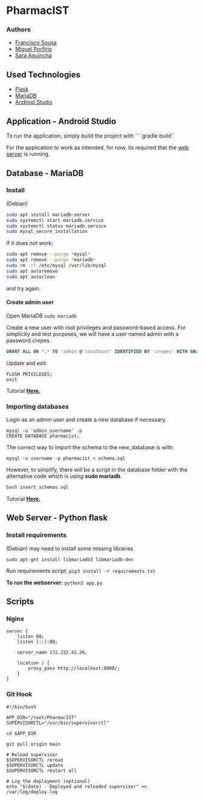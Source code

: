 # PharmacIST

### Authors
- [Francisco Sousa](https://github.com/franciscomcsousa)
- [Miguel Porfírio](https://github.com/miguelporfirio19)
- [Sara Aguincha](https://github.com/SaraAguincha)

## Used Technologies

- [Flask](https://flask.palletsprojects.com/en/3.0.x/)
- [MariaDB](https://mariadb.org/)
- [Android Studio](https://developer.android.com/studio)

## Application - Android Studio

To run the application, simply build the project with ````gradle build``

For the application to work as intended, for now, its required that the [web server](#web-server---python-flask) is running.

## Database - MariaDB

### Install

(Debian)
``` bash
sudo apt install mariadb-server
sudo systemctl start mariadb.service
sudo systemctl status mariadb.service
sudo mysql_secure_installation
```
If it does not work:
```bash
sudo apt remove --purge *mysql*
sudo apt remove --purge *mariadb*
sudo rm -rf /etc/mysql /var/lib/mysql
sudo apt autoremove
sudo apt autoclean
```
and try again.

#### Create admin user
Open MariaDB ```sudo mariadb ```

Create a new user with root privileges and password-based access. For simplicity and test purposes, we will have a user named admin with a password crepes.

```sql
GRANT ALL ON *.* TO 'admin'@'localhost' IDENTIFIED BY 'crepes' WITH GRANT OPTION;
```

Update and exit:
```
FLUSH PRIVILEGES;
exit
```
Tutorial [**Here.**](https://www.digitalocean.com/community/tutorials/how-to-install-mariadb-on-ubuntu-20-04)

### Importing databases

Login as an admin user and create a new database if necessary. 
```
mysql -u 'admin_username' -p
CREATE DATABASE pharmacist;
```

The correct way to import the schema to the new_database is with:
```
mysql -u username -p pharmacist < schema.sql
```
However, to simplify, there will be a script in the database folder with the alternative code which is using **sudo mariadb**.
``` bash
bash insert_schemas.sql
```

Tutorial [**Here.**](https://www.digitalocean.com/community/tutorials/how-to-import-and-export-databases-in-mysql-or-mariadb)

## Web Server - Python flask

### Install requirements

(Debian) may need to install some missing libraries
```
sudo apt-get install libmariadb3 libmariadb-dev
```
Run requirements script: ```pip3 install -r requirements.txt```

**To run the webserver:** ```python3 app.py```

## Scripts

### Nginx
```
server {
	listen 80;
	listen [::]:80;

	server_name 172.232.42.26;

	location / {
		proxy_pass http://localhost:8000/;
	}
}
```

### Git Hook

```
#!/bin/bash

APP_DIR="/root/PharmacIST"
SUPERVISORCTL="/usr/bin/supervisorctl"

cd $APP_DIR

git pull origin main

# Reload supervisor
$SUPERVISORCTL reread
$SUPERVISORCTL update
$SUPERVISORCTL restart all

# Log the deployment (optional)
echo "$(date) - Deployed and reloaded supervisor" >> /var/log/deploy.log
```